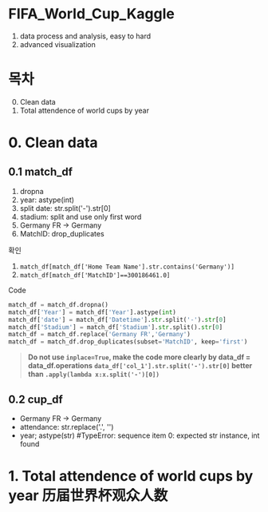 # FIFA_World_Cup_Kaggle

1. data process and analysis, easy to hard
2. advanced visualization

# 목차
0. Clean data
1. Total attendence of world cups by year


# 0. Clean data
## 0.1 match_df
1. dropna
2. year: astype(int)
3. split date: str.split('-').str[0] 
4. stadium: split and use only first word
5. Germany FR -> Germany
6. MatchID: drop_duplicates

확인
1. ```match_df[match_df['Home Team Name'].str.contains('Germany')]```
2. ```match_df[match_df['MatchID']==300186461.0]```

Code
```python
match_df = match_df.dropna()
match_df['Year'] = match_df['Year'].astype(int)
match_df['date'] = match_df['Datetime'].str.split('-').str[0]
match_df['Stadium'] = match_df['Stadium'].str.split().str[0]
match_df = match_df.replace('Germany FR','Germany')
match_df = match_df.drop_duplicates(subset='MatchID', keep='first')
```
> **Do not use ```inplace=True```, make the code more clearly by data_df = data_df.operations**
> **```data_df['col_1'].str.split('-').str[0]``` better than ```.apply(lambda x:x.split('-')[0]) ```**


## 0.2 cup_df
- Germany FR -> Germany
- attendance: str.replace('.', '')
- year; astype(str) #TypeError: sequence item 0: expected str instance, int found





# 1. Total attendence of world cups by year 历届世界杯观众人数


